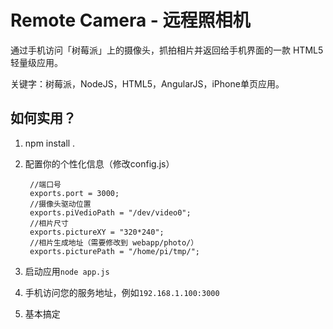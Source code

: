 # Remote Camera - 远程照相机

通过手机访问「树莓派」上的摄像头，抓拍相片并返回给手机界面的一款 HTML5 轻量级应用。

关键字：树莓派，NodeJS，HTML5，AngularJS，iPhone单页应用。

## 如何实用？

1. npm install .
2. 配置你的个性化信息（修改config.js）

        //端口号
        exports.port = 3000;
        //摄像头驱动位置
        exports.piVedioPath = "/dev/video0";
        //相片尺寸
        exports.pictureXY = "320*240";
        //相片生成地址（需要修改到 webapp/photo/）
        exports.picturePath = "/home/pi/tmp/";

3. 启动应用```node app.js```
4. 手机访问您的服务地址，例如```192.168.1.100:3000```
5. 基本搞定
